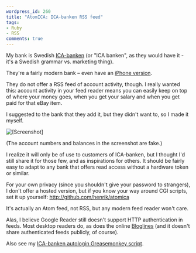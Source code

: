 ```yaml
---
wordpress_id: 260
title: "AtomICA: ICA-banken RSS feed"
tags:
- Ruby
- RSS
comments: true
---
```

My bank is Swedish <a href="http://www.icabanken.se">ICA-banken</a> (or "ICA banken", as they would have it - it's a Swedish grammar vs. marketing thing).

They're a fairly modern bank – even have an <a href="http://iphone.icabanken.se/">iPhone version</a>.

They do not offer a RSS feed of account activity, though. I really wanted this: account activity in your feed reader means you can easily keep on top of where your money goes, when you get your salary and when you get paid for that eBay item.

I suggested to the bank that they add it, but they didn't want to, so I made it myself.

<p class="center"><img src="https://henrik.nyh.se/uploads/atomica.png" class="bordered" alt="[Screenshot]" /></p>

<!--more-->

(The account numbers and balances in the screenshot are fake.)

I realize it will only be of use to customers of ICA-banken, but I thought I'd still share it for those few, and as inspirations for others. It should be fairly easy to adapt to any bank that offers read access without a hardware token or similar.

For your own privacy (since you shouldn't give your password to strangers), I don't offer a hosted version, but if you know your way around CGI scripts, set it up yourself: <a href="http://github.com/henrik/atomica">http://github.com/henrik/atomica</a>

It's actually an Atom feed, not RSS, but any modern feed reader won't care.

Alas, I believe Google Reader still doesn't support HTTP authentication in feeds. Most desktop readers do, as does the online <a href="http://beta.bloglines.com/">Bloglines</a> (and it doesn't share authenticated feeds publicly, of course).

Also see my <a href="http://userscripts.org/scripts/show/1711">ICA-banken autologin Greasemonkey script</a>.
